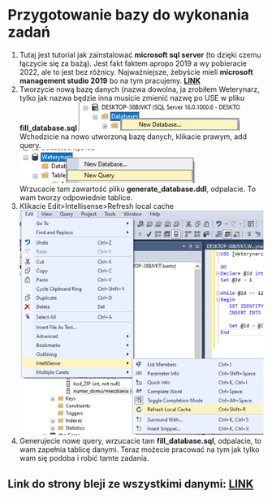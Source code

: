 # Przygotowanie bazy do wykonania zadań

1. Tutaj jest tutorial jak zainstalować **microsoft sql server** (to dzięki czemu łączycie się za bażą). Jest fakt faktem apropo 2019 a wy pobieracie 2022, ale to jest bez różnicy. Najważniejsze, żebyście mieli **microsoft management studio 2019** bo na tym pracujemy.
[**LINK**](https://www.youtube.com/watch?v=2A5FJlVWPlU)
2. Tworzycie nową bazę danych (nazwa dowolna, ja zrobiłem Weterynarz, tylko jak nazwa będzie inna musicie zmienić nazwę po USE w pliku **fill_database.sql**
![Alt text](Database.png)\
Wchodzicie na nowo utworzoną bazę danych, klikacie prawym, add query.\
![Alt text](Weterynarz.png) \
Wrzucacie tam zawartość pliku **generate_database.ddl**, odpalacie. To wam tworzy odpowiednie tablice.
3. Klikacie Edit>Intellisense>Refresh local cache
![Alt text](Intellisense.png)
4. Generujecie nowe query, wrzucacie tam **fill_database.sql**, odpalacie, to wam zapełnia tablicę danymi. Teraz możecie pracować na tym jak tylko wam się podoba i robić tamte zadania.

## **Link do strony bleji ze wszystkimi danymi: [LINK](https://imul.math.uni.lodz.pl/~bleja/systemy_bazodanowe/)**